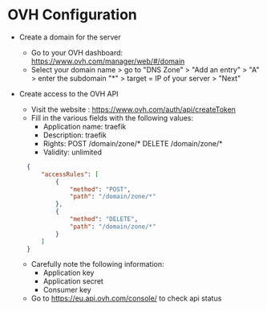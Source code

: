 # OVH Configuration

- Create a domain for the server
  - Go to your OVH dashboard: <https://www.ovh.com/manager/web/#/domain>
  - Select your domain name > go to "DNS Zone" > "Add an entry" > "A" > enter the subdomain "*" > target = IP of your server > "Next"
  
- Create access to the OVH API
  - Visit the website : <https://www.ovh.com/auth/api/createToken>
  - Fill in the various fields with the following values:
    - Application name: traefik
    - Description: traefik
    - Rights: POST /domain/zone/\* DELETE /domain/zone/\*
    - Validity: unlimited

  ```json
    {
        "accessRules": [
            {
                "method": "POST",
                "path": "/domain/zone/*"
            },
            {
                "method": "DELETE",
                "path": "/domain/zone/*"
            }
        ]
    }
  ```

  - Carefully note the following information:
    - Application key
    - Application secret
    - Consumer key
  - Go to <https://eu.api.ovh.com/console/> to check api status
